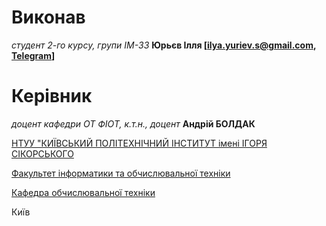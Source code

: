 # Виконав

*студент 2-го курсу, групи ІМ-33*<span padding-right:5em></span> **Юрьєв Ілля [ilya.yuriev.s@gmail.com, [Telegram](https://t.me/ilya_yuriev)]** 

# Керівник

*доцент кафедри ОТ ФІОТ, к.т.н., доцент*<span padding-right:5em></span> **Андрій БОЛДАК**

[НТУУ "КИЇВСЬКИЙ ПОЛІТЕХНІЧНИЙ ІНСТИТУТ імені ІГОРЯ СІКОРСЬКОГО](https://kpi.ua/)

[Факультет інформатики та обчислювальної техніки](https://fiot.kpi.ua/)

[Кафедра обчислювальної техніки](https://comsys.kpi.ua/)

Київ
